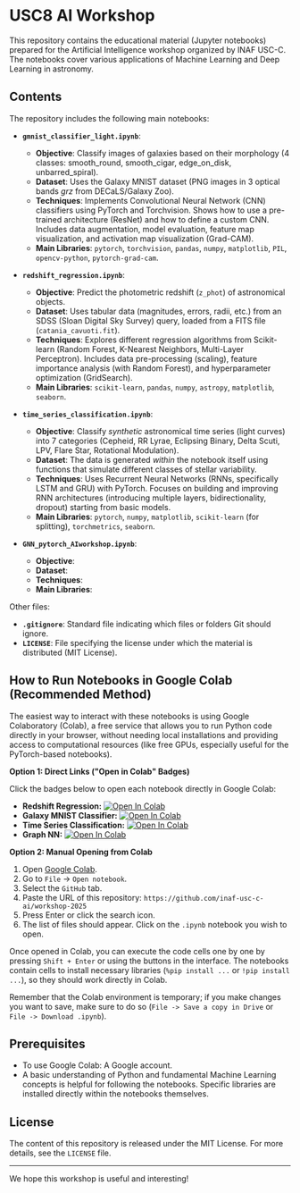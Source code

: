 # USC8 AI Workshop

This repository contains the educational material (Jupyter notebooks) prepared for the Artificial Intelligence workshop organized by INAF USC-C. The notebooks cover various applications of Machine Learning and Deep Learning in astronomy.

## Contents

The repository includes the following main notebooks:

*   **`gmnist_classifier_light.ipynb`**:
    *   **Objective**: Classify images of galaxies based on their morphology (4 classes: smooth_round, smooth_cigar, edge_on_disk, unbarred_spiral).
    *   **Dataset**: Uses the Galaxy MNIST dataset (PNG images in 3 optical bands *grz* from DECaLS/Galaxy Zoo).
    *   **Techniques**: Implements Convolutional Neural Network (CNN) classifiers using PyTorch and Torchvision. Shows how to use a pre-trained architecture (ResNet) and how to define a custom CNN. Includes data augmentation, model evaluation, feature map visualization, and activation map visualization (Grad-CAM).
    *   **Main Libraries**: `pytorch`, `torchvision`, `pandas`, `numpy`, `matplotlib`, `PIL`, `opencv-python`, `pytorch-grad-cam`.

*   **`redshift_regression.ipynb`**:
    *   **Objective**: Predict the photometric redshift (`z_phot`) of astronomical objects.
    *   **Dataset**: Uses tabular data (magnitudes, errors, radii, etc.) from an SDSS (Sloan Digital Sky Survey) query, loaded from a FITS file (`catania_cavuoti.fit`).
    *   **Techniques**: Explores different regression algorithms from Scikit-learn (Random Forest, K-Nearest Neighbors, Multi-Layer Perceptron). Includes data pre-processing (scaling), feature importance analysis (with Random Forest), and hyperparameter optimization (GridSearch).
    *   **Main Libraries**: `scikit-learn`, `pandas`, `numpy`, `astropy`, `matplotlib`, `seaborn`.

*   **`time_series_classification.ipynb`**:
    *   **Objective**: Classify *synthetic* astronomical time series (light curves) into 7 categories (Cepheid, RR Lyrae, Eclipsing Binary, Delta Scuti, LPV, Flare Star, Rotational Modulation).
    *   **Dataset**: The data is generated *within* the notebook itself using functions that simulate different classes of stellar variability.
    *   **Techniques**: Uses Recurrent Neural Networks (RNNs, specifically LSTM and GRU) with PyTorch. Focuses on building and improving RNN architectures (introducing multiple layers, bidirectionality, dropout) starting from basic models.
    *   **Main Libraries**: `pytorch`, `numpy`, `matplotlib`, `scikit-learn` (for splitting), `torchmetrics`, `seaborn`.

*   **`GNN_pytorch_AIworkshop.ipynb`**:
    *   **Objective**:   
    *   **Dataset**:    
    *   **Techniques**:     
    *   **Main Libraries**: 

Other files:
*   **`.gitignore`**: Standard file indicating which files or folders Git should ignore.
*   **`LICENSE`**: File specifying the license under which the material is distributed (MIT License).

## How to Run Notebooks in Google Colab (Recommended Method)

The easiest way to interact with these notebooks is using Google Colaboratory (Colab), a free service that allows you to run Python code directly in your browser, without needing local installations and providing access to computational resources (like free GPUs, especially useful for the PyTorch-based notebooks).

**Option 1: Direct Links ("Open in Colab" Badges)**

Click the badges below to open each notebook directly in Google Colab:

*   **Redshift Regression:** [![Open In Colab](https://colab.research.google.com/assets/colab-badge.svg)](https://colab.research.google.com/github/inaf-usc-c-ai/workshop-2025/blob/main/redshift_regression.ipynb)
*   **Galaxy MNIST Classifier:** [![Open In Colab](https://colab.research.google.com/assets/colab-badge.svg)](https://colab.research.google.com/github/inaf-usc-c-ai/workshop-2025/blob/main/gmnist_classifier_light.ipynb)
*   **Time Series Classification:** [![Open In Colab](https://colab.research.google.com/assets/colab-badge.svg)](https://colab.research.google.com/github/inaf-usc-c-ai/workshop-2025/blob/main/time_series_classification.ipynb)
*   **Graph NN:** [![Open In Colab](https://colab.research.google.com/assets/colab-badge.svg)](https://colab.research.google.com/github/inaf-usc-c-ai/workshop-2025/blob/main/GNN_pytorch_AIworkshop.ipynb)

**Option 2: Manual Opening from Colab**

1.  Open [Google Colab](https://colab.research.google.com/).
2.  Go to `File` -> `Open notebook`.
3.  Select the `GitHub` tab.
4.  Paste the URL of this repository: `https://github.com/inaf-usc-c-ai/workshop-2025`
5.  Press Enter or click the search icon.
6.  The list of files should appear. Click on the `.ipynb` notebook you wish to open.

Once opened in Colab, you can execute the code cells one by one by pressing `Shift + Enter` or using the buttons in the interface. The notebooks contain cells to install necessary libraries (`%pip install ...` or `!pip install ...`), so they should work directly in Colab.

Remember that the Colab environment is temporary; if you make changes you want to save, make sure to do so (`File -> Save a copy in Drive` or `File -> Download .ipynb`).

## Prerequisites

*   To use Google Colab: A Google account.
*   A basic understanding of Python and fundamental Machine Learning concepts is helpful for following the notebooks. Specific libraries are installed directly within the notebooks themselves.

## License

The content of this repository is released under the MIT License. For more details, see the `LICENSE` file.

---

We hope this workshop is useful and interesting!
